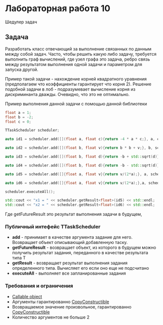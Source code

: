 # Лабораторная работа 10

Шедулер задач

## Задача

Разработать класс отвечающий за выполнение связанных по данным между собой задач.
Часто, чтобы решить какую либо задачу, требуется выполнить граф вычислений, где узел графа это задача, ребро связь между результатом выполнения одной задачи и параметром для запуска другой. 

Пример такой задачи - нахождение корней квадратного уравнения (предполагаем что коэффициенты гарантирует что корня 2). Решение подобной задачи в лоб - подразумевает вычисление корня из дискриминанта дважды.  Очевидно, что это не оптимально.


Пример выполнения данной задачи с помощью данной библиотеки

```cpp
float a = 1;
float b = -2;
float c = 0;

TTaskScheduler scheduler;

auto id1 = scheduler.add([](float a, float c){return -4 * a * c;}, a, c);

auto id2 = scheduler.add([](float b, float v){return b * b + v;}, b, scheduler.getFutureResult<float>(id1));

auto id3 = scheduler.add([](float b, float d){return -b + std::sqrt(d)}, b, scheduler.getFutureResult<float>(id2));

auto id4 = scheduler.add([](float b, float d){return -b - std::sqrt(d)}, b, scheduler.getFutureResult<float>(id2));

auto id5 = scheduler.add([]{float a, float v}{return v/(2*a);}, a, scheduler.getFutureResult<float>(id3));

auto id6 = scheduler.add([]{float a, float v}{return v/(2*a);},a, scheduler.getFutureResult<float>(id4));

scheduler.executeAll();

std::cout << "x1 = " << scheduler.getResult<float>(id5) << std::endl;
std::cout << "x2 = " << scheduler.getResult<float>(id6) << std::endl;
```

Где getFutureResult это результат выполнения задачи в будущем,

### Публичный интефейс TTaskScheduler

 - **add** - принимает в качестве аргумента задание для него. Возвращает объект описывающий добавленную таску.
 - **getFutureResult<T>** - возвращает объект, из которого в будущем можно получить результат задания, переданного в качестве результата типа Т
 - **getResult<T>** - возвращает результат выполнения задания определенного типа. Вычисляет его если оно еще не подсчитано
 - **executeAll** - выполняет все запланированные задания

### Требования и ограничения

  - [Callable object](https://en.cppreference.com/w/cpp/named_req/Callable)
  - Аргументы гарантированно [CopyConstructible](https://en.cppreference.com/w/cpp/named_req/CopyConstructible)
  - Возвращаемое значение произвольное, гарантированно [CopyConstructible](https://en.cppreference.com/w/cpp/named_req/CopyConstructible)
  - Количество аргументов не больше 2
